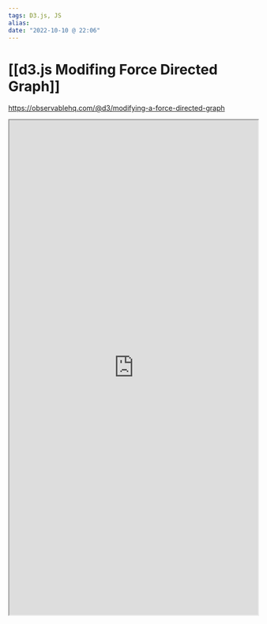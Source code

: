 ```yaml
---
tags: D3.js, JS
alias: 
date: "2022-10-10 @ 22:06"
---
```


# [[d3.js Modifing Force Directed Graph]]




https://observablehq.com/@d3/modifying-a-force-directed-graph

<iframe style="width: 100%; height: 1000px; overflow: hidden; background: #FFFF"  src="https://observablehq.com/@d3/modifying-a-force-directed-graph " width="100" height="100" scrolling="no">Iframes not supported</iframe>
